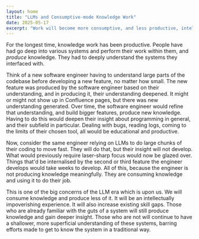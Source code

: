 ```yaml
---
layout: home
title: "LLMs and Consumptive-mode Knowledge Work"
date: 2025-05-17
excerpt: "Work will become more consumptive, and less productive, intellectually."
---
```




For the longest time, knowledge work has been productive. People have had go deep into various systems and perform their work within them, and *produce* knowledge. They had to deeply understand the systems they interfaced with. 

Think of a new software engineer having to understand large parts of the codebase before developing a new feature, no matter how small. The new feature was produced by the software engineer based on their understanding, and in producing it, their understanding deepened. It might or might not show up in Confluence pages, but there was new understanding generated. Over time, the software engineer would refine that understanding, and build bigger features, produce new knowledge. Having to do this would deepen their insight about programming in general, and their subfield in particular. Dealing with bugs, reading logs, coming to the limits of their chosen tool, all would be educational and productive.

Now, consider the same engineer relying on LLMs to do large chunks of their coding to move fast. They will do that, but their insight will not develop. What would previously require laser-sharp focus would now be glazed over. Things that'd be internalised by the second or third feature the engineer develops would take weeks to develop. All of this, because the engineer is not producing knowledge meaningfully. They are consuming knowledge and using it to do their job. 

This is one of the big concerns of the LLM era which is upon us. We will consume knowledge and produce less of it. It will be an intellectually impoverishing experience. It will also increase existing skill gaps. Those who are already familiar with the guts of a system will still produce knowledge and gain deeper insight. Those who are not will continue to have a shallower, more superficial understanding of these systems, barring efforts made to get to know the system in a traditional way. 
